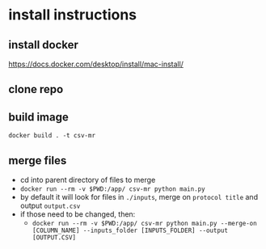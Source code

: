 # install instructions

## install docker
https://docs.docker.com/desktop/install/mac-install/

## clone repo

## build image
`docker build . -t csv-mr`

## merge files
- cd into parent directory of files to merge
- `docker run --rm -v $PWD:/app/ csv-mr python main.py`
- by default it will look for files in `./inputs`, merge on `protocol title` and output `output.csv`
- if those need to be changed, then:
    - `docker run --rm -v $PWD:/app/ csv-mr python main.py --merge-on [COLUMN_NAME] --inputs_folder [INPUTS_FOLDER] --output [OUTPUT.CSV]`